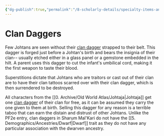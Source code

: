 ```yaml
---
{"dg-publish":true,"permalink":"/8-scholarly-details/specialty-items-and-materials/weapons/clan-daggers/","noteIcon":""}
---
```


# Clan Daggers

Few Johtans are seen without their [clan dagger](https://2e.aonprd.com/Weapons.aspx?ID=13) strapped to their belt. This dagger is forged just before a Johtan's birth and bears the insignia of their clan-- usually etched either in a glass panel or a gemstone embedded in the hilt. A parent uses this dagger to cut the infant's umbilical cord, making it the first weapon to taste their blood. 

Superstitions dictate that Johtans who are traitors or cast out of their clan are to have their clan tattoos scarred over with their clan dagger, which is then surrendered to be destroyed. 

All characters from the [[0. Archive/Old World Atlas/Johtaja\|Johtaja]] get one [clan dagger](https://2e.aonprd.com/Weapons.aspx?ID=13) of their clan for free, as it can be assumed they carry the one given to them at birth. Selling this dagger for any reason is a terrible taboo that can earn the distain and distrust of other Johtans. Unlike the PF2e entry, clan daggers in Sharum Mal'Kari do not have the [[5. Demographics/Ancestries/Dwarf\|Dwarf]] trait as they do not have any particular association with the dwarven ancestry. 
